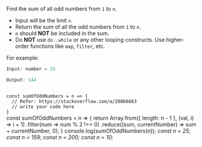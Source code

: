 Find the sum of all odd numbers from `1` to `n`.

- Input will be the limit `n`.
-  Return the sum of all the odd numbers from `1` to `n`.
-  `n` should **NOT** be included in the sum.
-  Do **NOT** use `do..while` or any other looping constructs.
Use higher-order functions like `map`, `filter`, etc.

For example:
```js
Input: number = 25

Output: 144
```
<codeblock language="javascript" type="exercise" testMode="multipleInput">
<code>
const sumOfOddNumbers = n => {
  // Refer: https://stackoverflow.com/a/20066663
  // write your code here
}
</code>

<solution>
const sumOfOddNumbers = n => {
  return Array.from({ length: n - 1 }, (val, i) => i + 1)
    .filter(num => num % 2 !== 0)
    .reduce((sum, currentNumber) => sum + currentNumber, 0);
}
</solution>

<testcases>
<caller>
console.log(sumOfOddNumbers(n));
</caller>
<testcase>
<i>
const n = 25;
</i>
</testcase>
<testcase>
<i>
const n = 159;
</i>
</testcase>
<testcase>
<i>
const n = 200;
</i>
</testcase>
<testcase>
<i>
const n = 10;
</i>
</testcase>
</testcases>
</codeblock>
